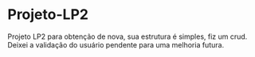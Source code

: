 # Projeto-LP2
Projeto LP2 para obtenção de nova, sua estrutura é simples, fiz um crud. Deixei a validação do usuário pendente para uma melhoria futura. 

